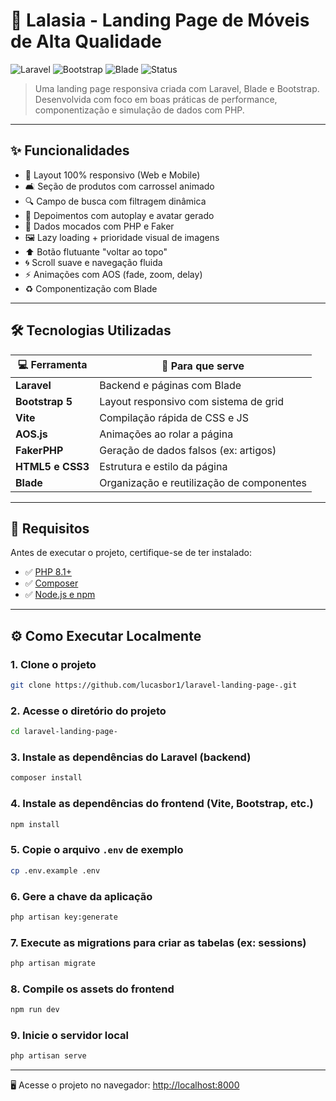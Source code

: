 # 🌿 Lalasia - Landing Page de Móveis de Alta Qualidade

![Laravel](https://img.shields.io/badge/Laravel-10.x-red?style=flat-square&logo=laravel)
![Bootstrap](https://img.shields.io/badge/Bootstrap-5.x-purple?style=flat-square&logo=bootstrap)
![Blade](https://img.shields.io/badge/Blade-Laravel-blue?style=flat-square)
![Status](https://img.shields.io/badge/Status-Concluído-success?style=flat-square)

> Uma landing page responsiva criada com Laravel, Blade e Bootstrap. Desenvolvida com foco em boas práticas de performance, componentização e simulação de dados com PHP.

---

## ✨ Funcionalidades

- 📱 Layout 100% responsivo (Web e Mobile)
- 🛋️ Seção de produtos com carrossel animado
- 🔍 Campo de busca com filtragem dinâmica
- 💬 Depoimentos com autoplay e avatar gerado
- 🧪 Dados mocados com PHP e Faker
- 🖼️ Lazy loading + prioridade visual de imagens
- ⬆️ Botão flutuante "voltar ao topo"
- 🌀 Scroll suave e navegação fluida
- ⚡ Animações com AOS (fade, zoom, delay)
- ♻️ Componentização com Blade

---

## 🛠️ Tecnologias Utilizadas

| 💻 Ferramenta     | 📌 Para que serve                        |
|-------------------|-------------------------------------------|
| **Laravel**       | Backend e páginas com Blade               |
| **Bootstrap 5**   | Layout responsivo com sistema de grid     |
| **Vite**          | Compilação rápida de CSS e JS             |
| **AOS.js**        | Animações ao rolar a página               |
| **FakerPHP**      | Geração de dados falsos (ex: artigos)     |
| **HTML5 e CSS3**  | Estrutura e estilo da página              |
| **Blade**         | Organização e reutilização de componentes |


---

## 🚀 Requisitos

Antes de executar o projeto, certifique-se de ter instalado:

- ✅ [PHP 8.1+](https://www.php.net/)
- ✅ [Composer](https://getcomposer.org/)
- ✅ [Node.js e npm](https://nodejs.org/)

---

## ⚙️ Como Executar Localmente

### 1. Clone o projeto

```bash
git clone https://github.com/lucasbor1/laravel-landing-page-.git
```

### 2. Acesse o diretório do projeto

```bash
cd laravel-landing-page-
```

### 3. Instale as dependências do Laravel (backend)

```bash
composer install
```

### 4. Instale as dependências do frontend (Vite, Bootstrap, etc.)

```bash
npm install
```

### 5. Copie o arquivo `.env` de exemplo

```bash
cp .env.example .env
```

### 6. Gere a chave da aplicação

```bash
php artisan key:generate
```

### 7. Execute as migrations para criar as tabelas (ex: sessions)

```bash
php artisan migrate
```

### 8. Compile os assets do frontend

```bash
npm run dev
```

### 9. Inicie o servidor local

```bash
php artisan serve
```

---

🖥️ Acesse o projeto no navegador:
[http://localhost:8000](http://localhost:8000)

